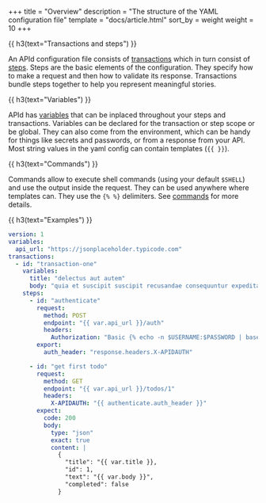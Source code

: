 +++
title = "Overview"
description = "The structure of the YAML configuration file"
template = "docs/article.html"
sort_by = weight
weight = 10
+++

{{ h3(text="Transactions and steps") }}

An APId configuration file consists of [transactions](../transactions) which in turn consist of [steps](../steps). Steps 
are the basic elements of the configuration. They specify how to make a request and then how to validate
its response. Transactions bundle steps together to help you represent meaningful stories.

{{ h3(text="Variables") }}

APId has [variables](../variables) that can be inplaced throughout your steps and transactions.
Variables can be declared for the transaction or step scope or be global.
They can also come from the environment, which can be handy for things like secrets and passwords, or from a
response from your API. Most string values in the yaml config can contain templates (`{{ }}`).

{{ h3(text="Commands") }}

Commands allow to execute shell commands (using your default `$SHELL`) and use the output inside the request. They can be used anywhere where templates
can. They use the `{% %}` delimiters. See [commands](../commands) for more details.

{{ h3(text="Examples") }}

```yaml
version: 1
variables:
  api_url: "https://jsonplaceholder.typicode.com"
transactions:
  - id: "transaction-one"
    variables:
      title: "delectus aut autem"
      body: "quia et suscipit suscipit recusandae consequuntur expedita"
    steps:
      - id: "authenticate"
        request:
          method: POST
          endpoint: "{{ var.api_url }}/auth"
          headers:
            Authorization: "Basic {% echo -n $USERNAME:$PASSWORD | base64 %}"
        export:
          auth_header: "response.headers.X-APIDAUTH"

      - id: "get first todo"
        request:
          method: GET
          endpoint: "{{ var.api_url }}/todos/1"
          headers:
            X-APIDAUTH: "{{ authenticate.auth_header }}"
        expect:
          code: 200
          body:
            type: "json"
            exact: true
            content: |
              {
                "title": "{{ var.title }},
                "id": 1,
                "text": "{{ var.body }}",
                "completed": false
              }
```
